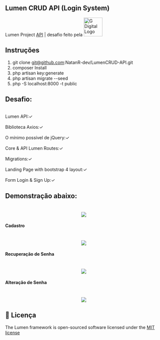 ## Lumen CRUD API (Login System)
Lumen Project <a href="http://lumenvel-com.umbler.net/login/" target="_blank">API</a> | desafio feito pela </b><a href="https://gdigital.com.br/" target="_blank"><img src="https://gdigital.com.br/files/sites/6/2019/08/logo-g-.webp" alt="G Digital Logo" alt="G Digital" width="60" target="_blank"></a>

## Instruções

1) git clone git@github.com:NatanR-dev/LumenCRUD-API.git 
2) composer Install
3) php artisan key:generate
4) php artisan migrate --seed
5) php -S localhost:8000 -t public


## Desafio:
<br/>Lumen API:✓<br/>
<br/>Biblioteca Axios:✓<br/>
<br/>O mínimo possível de jQuery:✓<br/>
<br/>Core & API Lumen Routes:✓<br/> 
<br/>Migrations:✓<br/>
<br/>Landing Page with bootstrap 4 layout:✓<br/>
<br/>Form Login & Sign Up:✓<br/>


## Demonstração abaixo:
<h1 align="center">
<img src="https://i.ibb.co/ccj7scz/Screenshot-27.png">
</h1>
<strong>Cadastro</strong>
<h1 align="center"> 
 <img src="https://i.ibb.co/wKR9tYJ/Screenshot-25.png">  
</h1>
<strong>Recuperação de Senha</strong>
<h1 align="center"> 
 <img src="https://i.ibb.co/M9VPGz3/Screenshot-24.png">  
</h1>
<strong>Alteração de Senha</strong>
<h1 align="center"> 
 <img src="https://i.ibb.co/DpSN7nd/Screenshot-23.png">  
</h1>




## :memo: Licença

The Lumen framework is open-sourced software licensed under the [MIT license](http://opensource.org/licenses/MIT)
